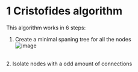 <H1>1 Cristofides algorithm</H1>

This algorithm works in 6 steps: <br/>
1. Create a minimal spaning tree for all the nodes <br/>
![image](https://github.com/user-attachments/assets/be8dde0a-d11f-4b92-8afb-0042285ce510)
<br/>
2. Isolate nodes with a odd amount of connections
